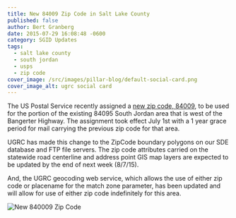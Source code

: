 ```yaml
---
title: New 84009 Zip Code in Salt Lake County
published: false
author: Bert Granberg
date: 2015-07-29 16:08:48 -0600
category: SGID Updates
tags:
  - salt lake county
  - south jordan
  - usps
  - zip code
cover_image: /src/images/pillar-blog/default-social-card.png
cover_image_alt: ugrc social card
---
```


<p>The US Postal Service recently assigned a <a href="https://about.usps.com/news/state-releases/ut/2015/ut_2015_0522.htm">new zip code, 84009</a>, to be used for the portion of the existing 84095 South Jordan area that is west of the Bangerter Highway. The assignment took effect July 1st with a 1 year grace period for mail carrying the previous zip code for that area.</p>
<p>UGRC has made this change to the ZipCode boundary polygons on our SDE database and FTP file servers. The zip code attributes carried on the statewide road centerline and address point GIS map layers are expected to be updated by the end of next week (8/7/15).</p>
<p>And, the UGRC geocoding web service, which allows the use of either zip code or placename for the match zone parameter, has been updated and will allow for use of either zip code indefinitely for this area.</p>
<p><img src="https://about.usps.com/news/state-releases/ut/2015/images/ut_2015_0522.png" alt="New 840009 Zip Code" loading="lazy" /></p>
